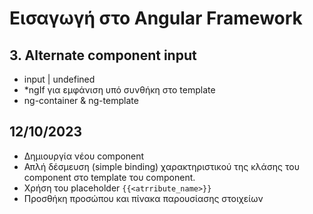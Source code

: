 # Εισαγωγή στο Angular Framework

## 3. Alternate component input

- input | undefined
- *ngIf για εμφάνιση υπό συνθήκη στο template
- ng-container & ng-template 

## 12/10/2023

- Δημιουργία νέου component
- Απλή δέσμευση (simple binding) χαρακτηριστικού της κλάσης του component στο
template του component.
- Χρήση του placeholder `{{<atrribute_name>}}`
- Προσθήκη προσώπου και πίνακα παρουσίασης στοιχείων